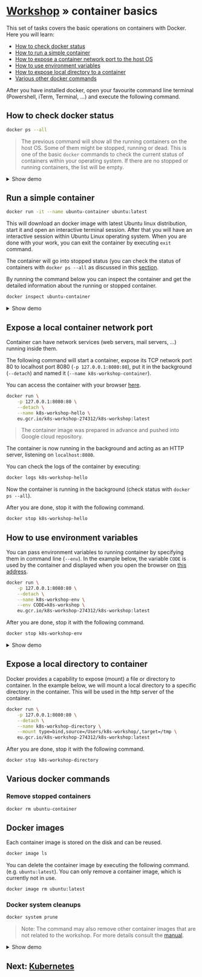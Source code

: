 # [Workshop](../README.md) &raquo; container basics

This set of tasks covers the basic operations on containers with Docker. Here
you will learn:

* [How to check docker status](#how-to-check-docker-status)
* [How to run a simple container](#run-a-simple-container)
* [How to expose a container network port to the host
  OS](#expose-a-local-container-network-port)
* [How to use environment variables](#how-to-use-environment-variables)
* [How to expose local directory to a
  container](#expose-a-local-directory-to-container)
* [Various other docker commands](#various-docker-commands)

After you have installed docker, open your favourite command line terminal
(Powershell, iTerm, Terminal, ...) and execute the following command.

## How to check docker status

```bash
docker ps --all
```

> The previous command will show all the running containers on the host OS. Some
> of them might be stopped, running or dead. This is one of the basic `docker`
> commands to check the current status of containers within your operating
> system. If there are no stopped or running containers, the list will be empty.

<details>
    <summary>Show demo</summary>

[![asciicast](https://asciinema.org/a/ZiIMl4QrCuY18kBnw9M2q8r9o.svg)](https://asciinema.org/a/ZiIMl4QrCuY18kBnw9M2q8r9o)

</details>

## Run a simple container

```bash
docker run -it --name ubuntu-container ubuntu:latest
```

This will download an docker image with latest Ubuntu linux distribution, start
it and open an interactive terminal session. After that you will have an
interactive session within Ubuntu Linux operating system. When you are done with
your work, you can exit the container by executing `exit` command.

The container will go into stopped status (you can check the status of
containers with `docker ps --all` as discussed in this
[section](#how-to-check-docker-status).

By running the command below you can inspect the container and get the detailed
information about the running or stopped container.

```bash
docker inspect ubuntu-container
```

<details>
    <summary>Show demo</summary>

[![asciicast](https://asciinema.org/a/CUa8mWXTxYCu4P6W0T5zdmXjp.svg)](https://asciinema.org/a/CUa8mWXTxYCu4P6W0T5zdmXjp)

</details>

## Expose a local container network port

Container can have network services (web servers, mail servers, ...) running
inside them.

The following command will start a container, expose its TCP network port 80 to
localhost port 8080 (`-p 127.0.0.1:8080:80`), put it in the background
(`--detach`) and named it (`--name k8s-workshop-container`).

You can access the container with your browser [here](http://127.0.0.1:8080).

```bash
docker run \
    -p 127.0.0.1:8080:80 \
    --detach \
    --name k8s-workshop-hello \
    eu.gcr.io/k8s-workshop-274312/k8s-workshop:latest
```

> The container image was prepared in advance and pushed into Google cloud
> repository.

The container is now running in the background and acting as an HTTP server,
listening on `localhost:8080`.

You can check the logs of the container by executing:

```bash
docker logs k8s-workshop-hello
```

Now the container is running in the background (check status with `docker ps
--all`).

After you are done, stop it with the following command.

```bash
docker stop k8s-workshop-hello
```

## How to use environment variables

You can pass environment variables to running container by specifying them in
command line (`--env`). In the example below, the variable `CODE` is used by the
container and displayed when you open the browser on [this
address](http://127.0.0.1/hello).

```bash
docker run \
    -p 127.0.0.1:8080:80 \
    --detach \
    --name k8s-workshop-env \
    --env CODE=k8s-workshop \
    eu.gcr.io/k8s-workshop-274312/k8s-workshop:latest
```

After you are done, stop it with the following command.

```bash
docker stop k8s-workshop-env
```

<details>
    <summary>Show demo</summary>

[![asciicast](https://asciinema.org/a/K82r5UFM76H8fP7l2b1D2ijpP.svg)](https://asciinema.org/a/K82r5UFM76H8fP7l2b1D2ijpP)

</details>

## Expose a local directory to container

Docker provides a capability to expose (mount) a file or directory to container.
In the example below, we will mount a local directory to a specific directory in
the container. This will be used in the http server of the container.

```bash
docker run \
    -p 127.0.0.1:8080:80 \
    --detach \
    --name k8s-workshop-directory \
    --mount type=bind,source=/Users/k8s-workshop/,target=/tmp \
    eu.gcr.io/k8s-workshop-274312/k8s-workshop:latest
```

After you are done, stop it with the following command.

```bash
docker stop k8s-workshop-directory
```

## Various docker commands

### Remove stopped containers

```bash
docker rm ubuntu-container
```

## Docker images

Each container image is stored on the disk and can be reused.

```bash
docker image ls
```

You can delete the container image by executing the following command. (e.g.
`ubuntu:latest`). You can only remove a container image, which is currently not
in use.

```bash
docker image rm ubuntu:latest
```

### Docker system cleanups

```bash
docker system prune
```

> Note: The command may also remove other container images that are not related
> to the workshop. For more details consult the
> [manual](https://docs.docker.com/engine/reference/commandline/system_prune/).

<details>
    <summary>Show demo</summary>

[![asciicast](https://asciinema.org/a/Mr98aIaF5xMEi8IYNwfktRg7c.svg)](https://asciinema.org/a/Mr98aIaF5xMEi8IYNwfktRg7c)

</details>

## Next: [Kubernetes](../02_kubernetes/README.md)
